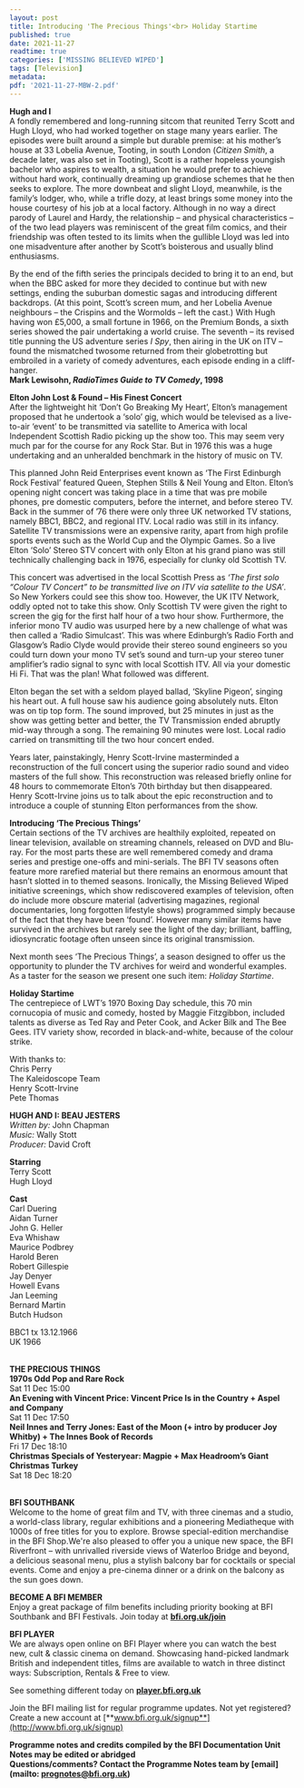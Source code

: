 ```yaml
---
layout: post
title: Introducing 'The Precious Things'<br> Holiday Startime
published: true
date: 2021-11-27
readtime: true
categories: ['MISSING BELIEVED WIPED']
tags: [Television]
metadata: 
pdf: '2021-11-27-MBW-2.pdf'
---
```


**Hugh and I**<br>
A fondly remembered and long-running sitcom that reunited Terry Scott and Hugh Lloyd, who had worked together on stage many years earlier. The episodes were built around a simple but durable premise: at his mother’s house at 33 Lobelia Avenue, Tooting, in south London (_Citizen Smith_, a decade later, was also set in Tooting), Scott is a rather hopeless youngish bachelor who aspires to wealth, a situation he would prefer to achieve without hard work, continually dreaming up grandiose schemes that he then seeks to explore. The more downbeat and slight Lloyd, meanwhile, is the family’s lodger, who, while a trifle dozy, at least brings some money into the house courtesy of his job at a local factory. Although in no way a direct parody of Laurel and Hardy, the relationship – and physical characteristics – of the two lead players was reminiscent of the great film comics, and their friendship was often tested to its limits when the gullible Lloyd was led into one misadventure after another by Scott’s boisterous and usually blind enthusiasms.

By the end of the fifth series the principals decided to bring it to an end, but when the BBC asked for more they decided to continue but with new settings, ending the suburban domestic sagas and introducing different backdrops. (At this point, Scott’s screen mum, and her Lobelia Avenue neighbours – the Crispins and the Wormolds – left the cast.) With Hugh having won £5,000, a small fortune in 1966, on the Premium Bonds, a sixth series showed the pair undertaking a world cruise. The seventh – its revised title punning the US adventure series _I Spy_, then airing in the UK on ITV – found the mismatched twosome returned from their globetrotting but embroiled in a variety of comedy adventures, each episode ending in a cliff- hanger.<br>
**Mark Lewisohn, _RadioTimes Guide to TV Comedy_, 1998**<br>

**Elton John Lost & Found – His Finest Concert**<br>
After the lightweight hit ‘Don’t Go Breaking My Heart’, Elton’s management proposed that he undertook a ‘solo’ gig, which would be televised as a live-to-air ‘event’ to be transmitted via satellite to America with local Independent Scottish Radio picking up the show too. This may seem very much par for the course for any Rock Star. But in 1976 this was a huge undertaking and an unheralded benchmark in the history of music on TV.

This planned John Reid Enterprises event known as ‘The First Edinburgh Rock Festival’ featured Queen, Stephen Stills & Neil Young and Elton. Elton’s opening night concert was taking place in a time that was pre mobile phones, pre domestic computers, before the internet, and before stereo TV. Back in the summer of ’76 there were only three UK networked TV stations, namely BBC1, BBC2, and regional ITV. Local radio was still in its infancy. Satellite TV transmissions were an expensive rarity, apart from high profile sports events such as the World Cup and the Olympic Games. So a live Elton ‘Solo’ Stereo STV concert with only Elton at his grand piano was still technically challenging back in 1976, especially for clunky old Scottish TV.

This concert was advertised in the local Scottish Press as _‘The first solo “Colour TV Concert” to be transmitted live on ITV via satellite to the USA’_. So New Yorkers could see this show too. However, the UK ITV Network, oddly opted not to take this show. Only Scottish TV were given the right to screen the gig for the first half hour of a two hour show. Furthermore, the inferior mono TV audio was usurped here by a new challenge of what was then called a ‘Radio Simulcast’. This was where Edinburgh’s Radio Forth and Glasgow’s Radio Clyde would provide their stereo sound engineers so you could turn down your mono TV set’s sound and turn-up your stereo tuner amplifier’s radio signal to sync with local Scottish ITV. All via your domestic Hi Fi. That was the plan! What followed was different.

Elton began the set with a seldom played ballad, ‘Skyline Pigeon’, singing his heart out. A full house saw his audience going absolutely nuts. Elton was on tip top form. The sound improved, but 25 minutes in just as the show was getting better and better, the TV Transmission ended abruptly mid-way through a song. The remaining 90 minutes were lost. Local radio carried on transmitting till the two hour concert ended.

Years later, painstakingly, Henry Scott-Irvine masterminded a reconstruction of the full concert using the superior radio sound and video masters of the full show. This reconstruction was released briefly online for 48 hours to commemorate Elton’s 70th birthday but then disappeared. Henry Scott-Irvine joins us to talk about the epic reconstruction and to introduce a couple of stunning Elton performances from the show.

**Introducing ‘The Precious Things’**<br>
Certain sections of the TV archives are healthily exploited, repeated on linear television, available on streaming channels, released on DVD and Blu-ray. For the most parts these are well remembered comedy and drama series and prestige one-offs and mini-serials. The BFI TV seasons often feature more rarefied material but there remains an enormous amount that hasn’t slotted in to themed seasons. Ironically, the Missing Believed Wiped initiative screenings, which show rediscovered examples of television, often do include more obscure material (advertising magazines, regional documentaries, long forgotten lifestyle shows) programmed simply because of the fact that they have been ‘found’. However many similar items have survived in the archives but rarely see the light of the day; brilliant, baffling, idiosyncratic footage often unseen since its original transmission.

Next month sees ‘The Precious Things’, a season designed to offer us the opportunity to plunder the TV archives for weird and wonderful examples. As a taster for the season we present one such item: _Holiday Startime_.<br>

**Holiday Startime**<br>
The centrepiece of LWT’s 1970 Boxing Day schedule, this 70 min cornucopia of music and comedy, hosted by Maggie Fitzgibbon, included talents as diverse as Ted Ray and Peter Cook, and Acker Bilk and The Bee Gees. ITV variety show, recorded in black-and-white, because of the colour strike.<br>

With thanks to:<br>
Chris Perry<br>
The Kaleidoscope Team<br>
Henry Scott-Irvine<br>
Pete Thomas<br>


**HUGH AND I: BEAU JESTERS**<br>
_Written by:_ John Chapman<br>
_Music:_ Wally Stott<br>
_Producer:_ David Croft<br>

**Starring**<br>
Terry Scott<br>
Hugh Lloyd<br>

**Cast**<br>
Carl Duering<br>
Aidan Turner<br>
John G. Heller<br>
Eva Whishaw<br>
Maurice Podbrey<br>
Harold Beren<br>
Robert Gillespie<br>
Jay Denyer<br>
Howell Evans<br>
Jan Leeming<br>
Bernard Martin<br>
Butch Hudson<br>

BBC1 tx 13.12.1966<br>
UK 1966<br>
<br>

**THE PRECIOUS THINGS**<br>
**1970s Odd Pop and Rare Rock**<br>
Sat 11 Dec 15:00<br>
**An Evening with Vincent Price: Vincent Price Is in the Country + Aspel and Company**<br>
Sat 11 Dec 17:50<br>
**Neil Innes and Terry Jones: East of the Moon (+ intro by producer Joy Whitby) + The Innes Book of Records**<br>
Fri 17 Dec 18:10<br>
**Christmas Specials of Yesteryear: Magpie + Max Headroom’s Giant Christmas Turkey**<br>
Sat 18 Dec 18:20<br>
<br>


**BFI SOUTHBANK**  
Welcome to the home of great film and TV, with three cinemas and a studio, a world-class library, regular exhibitions and a pioneering Mediatheque with 1000s of free titles for you to explore. Browse special-edition merchandise in the BFI Shop.We&#39;re also pleased to offer you a unique new space, the BFI Riverfront – with unrivalled riverside views of Waterloo Bridge and beyond, a delicious seasonal menu, plus a stylish balcony bar for cocktails or special events. Come and enjoy a pre-cinema dinner or a drink on the balcony as the sun goes down.  

**BECOME A BFI MEMBER**  
Enjoy a great package of film benefits including priority booking at BFI Southbank and BFI Festivals. Join today at [**bfi.org.uk/join**](http://www.bfi.org.uk/join)  

**BFI PLAYER**  
 We are always open online on BFI Player where you can watch the best new, cult &amp; classic cinema on demand. Showcasing hand-picked landmark British and independent titles, films are available to watch in three distinct ways: Subscription, Rentals &amp; Free to view.  

See something different today on [**player.bfi.org.uk**](https://player.bfi.org.uk)  

Join the BFI mailing list for regular programme updates. Not yet registered? Create a new account at [**www.bfi.org.uk/signup**](http://www.bfi.org.uk/signup)

**Programme notes and credits compiled by the BFI Documentation Unit  
Notes may be edited or abridged  
Questions/comments? Contact the Programme Notes team by [email](mailto: prognotes@bfi.org.uk)**

